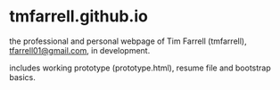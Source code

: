 tmfarrell.github.io
===================

the professional and personal webpage of Tim Farrell (tmfarrell), tfarrell01@gmail.com, in development. 

includes working prototype (prototype.html), resume file and bootstrap basics.
